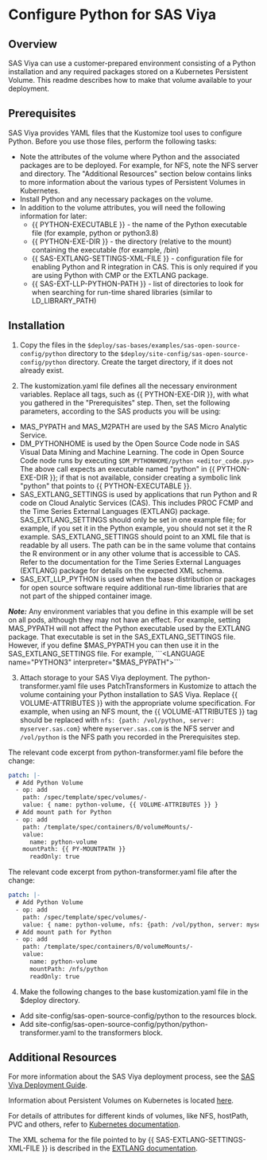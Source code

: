 # Configure Python for SAS Viya

## Overview

SAS Viya can use a customer-prepared environment consisting of a Python
installation and any required packages stored on a Kubernetes
Persistent Volume. This readme describes how to make that volume
available to your deployment.

## Prerequisites

SAS Viya provides YAML files that the Kustomize tool uses to configure Python. Before you use those files, perform the following tasks:

* Note the attributes of the volume where Python and the associated packages are to be deployed. For example, for
  NFS, note the NFS server and directory. The "Additional Resources"
  section below contains links to more information about the various types
  of Persistent Volumes in Kubernetes.
* Install Python and any necessary packages on the volume.
* In addition to the volume attributes, you will need the following information for later:
  * {{ PYTHON-EXECUTABLE }} - the name of the Python executable file (for example, python or python3.8)
  * {{ PYTHON-EXE-DIR }} - the directory (relative to the mount) containing the executable (for example, /bin)
  * {{ SAS-EXTLANG-SETTINGS-XML-FILE }} - configuration file for enabling Python and R integration in CAS. This is only required if you are using Python with CMP or the EXTLANG package.
  * {{ SAS-EXT-LLP-PYTHON-PATH }} - list of directories to look for when searching for run-time shared libraries (similar to LD_LIBRARY_PATH)

## Installation

1. Copy the files in the `$deploy/sas-bases/examples/sas-open-source-config/python` directory
to the `$deploy/site-config/sas-open-source-config/python` directory. Create the target directory, if
it does not already exist.

2. The kustomization.yaml file defines all the necessary environment variables.
Replace all tags, such as {{ PYTHON-EXE-DIR }}, with what you gathered in
the "Prerequisites" step. Then, set the following parameters, according to the SAS products you will be using:
* MAS_PYPATH and MAS_M2PATH are used by the SAS Micro Analytic Service.
* DM_PYTHONHOME is used by the Open Source Code node in SAS Visual Data Mining and
  Machine Learning. The code in Open Source Code node runs by executing
  `$DM_PYTHONHOME/python <editor_code.py>`
  The above call expects an executable named "python" in {{ PYTHON-EXE-DIR }};
  if that is not available, consider creating a symbolic link "python" that
  points to {{ PYTHON-EXECUTABLE }}.
* SAS_EXTLANG_SETTINGS is used by applications that run Python and R code on
  Cloud Analytic Services (CAS). This includes PROC FCMP and the
  Time Series External Languages (EXTLANG) package. SAS_EXTLANG_SETTINGS
  should only be set in one example file; for example, if you set it in
  the Python example, you should not set it the R example.
  SAS_EXTLANG_SETTINGS should point to an XML file that is readable by
  all users. The path can be in the same volume that contains the R
  environment or in any other volume that is accessible to CAS. Refer
  to the documentation for the Time Series External Languages (EXTLANG)
  package for details on the expected XML schema.
* SAS_EXT_LLP_PYTHON is used when the base distribution or packages for open source
  software require additional run-time libraries that are not part of the shipped
  container image.

***Note:*** Any environment variables that you define in this example
will be set on all pods, although they may not have an effect.
For example, setting MAS_PYPATH will not affect the Python executable
used by the EXTLANG package. That executable is set in the
SAS_EXTLANG_SETTINGS file. However, if you define $MAS_PYPATH you can then
use it in the SAS_EXTLANG_SETTINGS file. For example,
```<LANGUAGE name="PYTHON3" interpreter="$MAS_PYPATH"></LANGUAGE>```

3. Attach storage to your SAS Viya deployment.
The python-transformer.yaml file uses PatchTransformers in Kustomize
to attach the volume containing your Python installation to SAS Viya.
Replace {{ VOLUME-ATTRIBUTES }} with the appropriate volume specification.
For example, when using an NFS mount, the {{ VOLUME-ATTRIBUTES }} tag should be
replaced with `nfs: {path: /vol/python, server: myserver.sas.com}`
where `myserver.sas.com` is the NFS server and `/vol/python` is the
NFS path you recorded in the Prerequisites step.

The relevant code excerpt from python-transformer.yaml file before the change:
```yaml
patch: |-
  # Add Python Volume
  - op: add
    path: /spec/template/spec/volumes/-
    value: { name: python-volume, {{ VOLUME-ATTRIBUTES }} }
  # Add mount path for Python
  - op: add
    path: /template/spec/containers/0/volumeMounts/-
    value:
      name: python-volume
    mountPath: {{ PY-MOUNTPATH }}
      readOnly: true
```

The relevant code excerpt from python-transformer.yaml file after the change:
```yaml
patch: |-
  # Add Python Volume
  - op: add
    path: /spec/template/spec/volumes/-
    value: { name: python-volume, nfs: {path: /vol/python, server: myserver.sas.com} }
  # Add mount path for Python
  - op: add
    path: /template/spec/containers/0/volumeMounts/-
    value:
      name: python-volume
      mountPath: /nfs/python
      readOnly: true
```

4. Make the following changes to the base kustomization.yaml file in the $deploy directory.
* Add site-config/sas-open-source-config/python to the resources block.
* Add site-config/sas-open-source-config/python/python-transformer.yaml to the transformers block.

## Additional Resources

For more information about the SAS Viya deployment process, see the [SAS Viya Deployment Guide](http://documentation.sas.com/?softwareId=mysas&softwareVersion=prod&docsetId=dplyml0phy0dkr&docsetTarget=titlepage.htm&locale=en).

Information about Persistent Volumes on Kubernetes is located [here](https://kubernetes.io/docs/concepts/storage/persistent-volumes/).

For details of attributes for different kinds of volumes, like NFS, hostPath, PVC and others, refer to
  [Kubernetes documentation](https://kubernetes.io/docs/concepts/storage/volumes/#types-of-volumes).

The XML schema for the file pointed to by {{ SAS-EXTLANG-SETTINGS-XML-FILE }} is described in the
  [EXTLANG documentation](http://documentation.sas.com/?cdcId=pgmsascdc&cdcVersion=v_001&docsetId=castsp&docsetTarget=castsp_extlang_sect002.htm&locale=en).